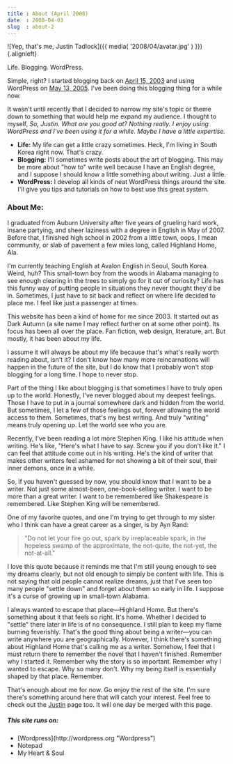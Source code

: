 ```yaml
---
title : About (April 2008)
date  : 2008-04-03
slug  : about-2
---
```


![Yep, that's me, Justin Tadlock]({{ media( '2008/04/avatar.jpg' ) }}){.alignleft}

Life.  Blogging.  WordPress.

Simple, right?  I started blogging back on [April 15, 2003](http://justintadlock.com/archives/2003/04/15/welcome-to-my-site "Welcome To My Site") and using WordPress on [May 13, 2005](http://justintadlock.com/archives/2005/05/13/still-finding-style "Still Finding Style").  I've been doing this blogging thing for a while now.

It wasn't until recently that I decided to narrow my site's topic or theme down to something that would help me expand my audience.  I thought to myself, _So, Justin.  What are you good at?  Nothing really.  I enjoy using WordPress and I've been using it for a while.  Maybe I have a little expertise._

<ul>
<li><strong>Life:</strong>
My life can get a little crazy sometimes.  Heck, I'm living in South Korea right now.  That's crazy.</li>
<li><strong>Blogging:</strong>
I'll sometimes write posts about the art of blogging.  This may be more about "how to" write well because I have an English degree, and I suppose I should know a little something about writing.  Just a little.</li>
<li><strong>WordPress:</strong>
I develop all kinds of neat WordPress things around the site.  I'll give you tips and tutorials on how to best use this great system.</li>
</ul>

<h3>About Me:</h3>

I graduated from Auburn University after five years of grueling hard work, insane partying, and sheer laziness with a degree in English in May of 2007.  Before that, I finished high school in 2002 from a little town, oops, I mean community, or slab of pavement a few miles long, called Highland Home, Ala.

I'm currently teaching English at Avalon English in Seoul, South Korea.  Weird, huh?  This small-town boy from the woods in Alabama managing to see enough clearing in the trees to simply go for it out of curiosity?  Life has this funny way of putting people in situations they never thought they'd be in.  Sometimes, I just have to sit back and reflect on where life decided to place me.  I feel like just a passenger at times.

This website has been a kind of home for me since 2003.  It started out as Dark Autumn (a site name I may reflect further on at some other point).  Its focus has been all over the place.  Fan fiction, web design, literature, art.  But mostly, it has been about my life.

I assume it will always be about my life because that's what's really worth reading about, isn't it?  I don't know how many more reincarnations will happen in the future of the site, but I do know that I probably won't stop blogging for a long time.  I hope to never stop.

Part of the thing I like about blogging is that sometimes I have to truly open up to the world.  Honestly, I've never blogged about my deepest feelings.  Those I have to put in a journal somewhere dark and hidden from the world.  But sometimes, I let a few of those feelings out, forever allowing the world access to them.  Sometimes, that's my best writing.  And truly "writing" means truly opening up.  Let the world see who you are.

Recently, I've been reading a lot more Stephen King.  I like his attitude when writing.  He's like, "Here's what I have to say.  Screw you if you don't like it."  I can feel that attitude come out in his writing.  He's the kind of writer that makes other writers feel ashamed for not showing a bit of their soul, their inner demons, once in a while.

So, if you haven't guessed by now, you should know that I want to be a writer.  Not just some almost-been, one-book-selling writer.  I want to be more than a great writer.  I want to be remembered like Shakespeare is remembered.  Like Stephen King will be remembered.

One of my favorite quotes, and one I'm trying to get through to my sister who I think can have a great career as a singer, is by Ayn Rand:
<blockquote>"Do not let your fire go out, spark by irreplaceable spark, in the hopeless swamp of the approximate, the not-quite, the not-yet, the not-at-all."</blockquote>
I love this quote because it reminds me that I'm still young enough to see my dreams clearly, but not old enough to simply be content with life.  This is not saying that old people cannot realize dreams, just that I've seen too many people "settle down" and forget about them so early in life.  I suppose it's a curse of growing up in small-town Alabama.

I always wanted to escape that place&mdash;Highland Home.  But there's something about it that feels so right.  It's home.  Whether I decided to "settle" there later in life is of no consequence.  I still plan to keep my flame burning feverishly.  That's the good thing about being a writer&mdash;you can write anywhere you are geographically.  However, I think there's something about Highland Home that's calling me as a writer.  Somehow, I feel that I must return there to remember the novel that I haven't finished.  Remember why I started it.  Remember why the story is so important.  Remember why I wanted to escape.  Why so many don't.  Why my being itself is essentially shaped by that place.  Remember.

That's enough about me for now.  Go enjoy the rest of the site.  I'm sure there's something around here that will catch your interest.  Feel free to check out the [ Justin](/about/justin "Justin Tadlock") page too.  It will one day be merged with this page.

<h5>This site runs on:</h5>
<ul>
<li>[Wordpress](http://wordpress.org "Wordpress")</li>
<li>Notepad</li>
<li>My Heart &amp; Soul</li>
</ul>
